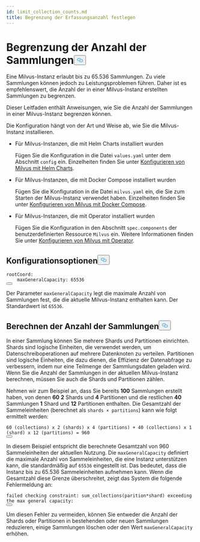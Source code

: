 ```yaml
---
id: limit_collection_counts.md
title: Begrenzung der Erfassungsanzahl festlegen
---
```

<h1 id="Limit-Collection-Counts" class="common-anchor-header">Begrenzung der Anzahl der Sammlungen<button data-href="#Limit-Collection-Counts" class="anchor-icon" translate="no">
      <svg translate="no"
        aria-hidden="true"
        focusable="false"
        height="20"
        version="1.1"
        viewBox="0 0 16 16"
        width="16"
      >
        <path
          fill="#0092E4"
          fill-rule="evenodd"
          d="M4 9h1v1H4c-1.5 0-3-1.69-3-3.5S2.55 3 4 3h4c1.45 0 3 1.69 3 3.5 0 1.41-.91 2.72-2 3.25V8.59c.58-.45 1-1.27 1-2.09C10 5.22 8.98 4 8 4H4c-.98 0-2 1.22-2 2.5S3 9 4 9zm9-3h-1v1h1c1 0 2 1.22 2 2.5S13.98 12 13 12H9c-.98 0-2-1.22-2-2.5 0-.83.42-1.64 1-2.09V6.25c-1.09.53-2 1.84-2 3.25C6 11.31 7.55 13 9 13h4c1.45 0 3-1.69 3-3.5S14.5 6 13 6z"
        ></path>
      </svg>
    </button></h1><p>Eine Milvus-Instanz erlaubt bis zu 65.536 Sammlungen. Zu viele Sammlungen können jedoch zu Leistungsproblemen führen. Daher ist es empfehlenswert, die Anzahl der in einer Milvus-Instanz erstellten Sammlungen zu begrenzen.</p>
<p>Dieser Leitfaden enthält Anweisungen, wie Sie die Anzahl der Sammlungen in einer Milvus-Instanz begrenzen können.</p>
<p>Die Konfiguration hängt von der Art und Weise ab, wie Sie die Milvus-Instanz installieren.</p>
<ul>
<li><p>Für Milvus-Instanzen, die mit Helm Charts installiert wurden</p>
<p>Fügen Sie die Konfiguration in die Datei <code translate="no">values.yaml</code> unter dem Abschnitt <code translate="no">config</code> ein. Einzelheiten finden Sie unter <a href="/docs/de/configure-helm.md">Konfigurieren von Milvus mit Helm Charts</a>.</p></li>
<li><p>Für Milvus-Instanzen, die mit Docker Compose installiert wurden</p>
<p>Fügen Sie die Konfiguration in die Datei <code translate="no">milvus.yaml</code> ein, die Sie zum Starten der Milvus-Instanz verwendet haben. Einzelheiten finden Sie unter <a href="/docs/de/configure-docker.md">Konfigurieren von Milvus mit Docker Compose</a>.</p></li>
<li><p>Für Milvus-Instanzen, die mit Operator installiert wurden</p>
<p>Fügen Sie die Konfiguration in den Abschnitt <code translate="no">spec.components</code> der benutzerdefinierten Ressource <code translate="no">Milvus</code> ein. Weitere Informationen finden Sie unter <a href="/docs/de/configure_operator.md">Konfigurieren von Milvus mit Operator</a>.</p></li>
</ul>
<h2 id="Configuration-options" class="common-anchor-header">Konfigurationsoptionen<button data-href="#Configuration-options" class="anchor-icon" translate="no">
      <svg translate="no"
        aria-hidden="true"
        focusable="false"
        height="20"
        version="1.1"
        viewBox="0 0 16 16"
        width="16"
      >
        <path
          fill="#0092E4"
          fill-rule="evenodd"
          d="M4 9h1v1H4c-1.5 0-3-1.69-3-3.5S2.55 3 4 3h4c1.45 0 3 1.69 3 3.5 0 1.41-.91 2.72-2 3.25V8.59c.58-.45 1-1.27 1-2.09C10 5.22 8.98 4 8 4H4c-.98 0-2 1.22-2 2.5S3 9 4 9zm9-3h-1v1h1c1 0 2 1.22 2 2.5S13.98 12 13 12H9c-.98 0-2-1.22-2-2.5 0-.83.42-1.64 1-2.09V6.25c-1.09.53-2 1.84-2 3.25C6 11.31 7.55 13 9 13h4c1.45 0 3-1.69 3-3.5S14.5 6 13 6z"
        ></path>
      </svg>
    </button></h2><pre><code translate="no" class="language-yaml"><span class="hljs-attr">rootCoord:</span>
    <span class="hljs-attr">maxGeneralCapacity:</span> <span class="hljs-number">65536</span>
<button class="copy-code-btn"></button></code></pre>
<p>Der Parameter <code translate="no">maxGeneralCapacity</code> legt die maximale Anzahl von Sammlungen fest, die die aktuelle Milvus-Instanz enthalten kann. Der Standardwert ist <code translate="no">65536</code>.</p>
<h2 id="Calculating-the-number-of-collections" class="common-anchor-header">Berechnen der Anzahl der Sammlungen<button data-href="#Calculating-the-number-of-collections" class="anchor-icon" translate="no">
      <svg translate="no"
        aria-hidden="true"
        focusable="false"
        height="20"
        version="1.1"
        viewBox="0 0 16 16"
        width="16"
      >
        <path
          fill="#0092E4"
          fill-rule="evenodd"
          d="M4 9h1v1H4c-1.5 0-3-1.69-3-3.5S2.55 3 4 3h4c1.45 0 3 1.69 3 3.5 0 1.41-.91 2.72-2 3.25V8.59c.58-.45 1-1.27 1-2.09C10 5.22 8.98 4 8 4H4c-.98 0-2 1.22-2 2.5S3 9 4 9zm9-3h-1v1h1c1 0 2 1.22 2 2.5S13.98 12 13 12H9c-.98 0-2-1.22-2-2.5 0-.83.42-1.64 1-2.09V6.25c-1.09.53-2 1.84-2 3.25C6 11.31 7.55 13 9 13h4c1.45 0 3-1.69 3-3.5S14.5 6 13 6z"
        ></path>
      </svg>
    </button></h2><p>In einer Sammlung können Sie mehrere Shards und Partitionen einrichten. Shards sind logische Einheiten, die verwendet werden, um Datenschreiboperationen auf mehrere Datenknoten zu verteilen. Partitionen sind logische Einheiten, die dazu dienen, die Effizienz der Datenabfrage zu verbessern, indem nur eine Teilmenge der Sammlungsdaten geladen wird. Wenn Sie die Anzahl der Sammlungen in der aktuellen Milvus-Instanz berechnen, müssen Sie auch die Shards und Partitionen zählen.</p>
<p>Nehmen wir zum Beispiel an, dass Sie bereits <strong>100</strong> Sammlungen erstellt haben, von denen <strong>60</strong> <strong>2</strong> Shards und <strong>4</strong> Partitionen und die restlichen <strong>40</strong> Sammlungen <strong>1</strong> Shard und <strong>12</strong> Partitionen enthalten. Die Gesamtzahl der Sammeleinheiten (berechnet als <code translate="no">shards × partitions</code>) kann wie folgt ermittelt werden:</p>
<pre><code translate="no">60 (collections) x 2 (shards) x 4 (partitions) + 40 (collections) x 1 (shard) x 12 (partitions) = 960
<button class="copy-code-btn"></button></code></pre>
<p>In diesem Beispiel entspricht die berechnete Gesamtzahl von 960 Sammeleinheiten der aktuellen Nutzung. Die <code translate="no">maxGeneralCapacity</code> definiert die maximale Anzahl von Sammeleinheiten, die eine Instanz unterstützen kann, die standardmäßig auf <code translate="no">65536</code> eingestellt ist. Das bedeutet, dass die Instanz bis zu 65.536 Sammeleinheiten aufnehmen kann. Wenn die Gesamtzahl diese Grenze überschreitet, zeigt das System die folgende Fehlermeldung an:</p>
<pre><code translate="no" class="language-shell">failed checking constraint: sum_collections(parition*shard) exceeding the max general capacity:
<button class="copy-code-btn"></button></code></pre>
<p>Um diesen Fehler zu vermeiden, können Sie entweder die Anzahl der Shards oder Partitionen in bestehenden oder neuen Sammlungen reduzieren, einige Sammlungen löschen oder den Wert <code translate="no">maxGeneralCapacity</code> erhöhen.</p>

